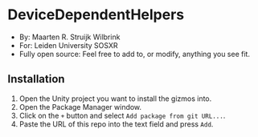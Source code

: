 # DeviceDependentHelpers

- By: Maarten R. Struijk Wilbrink
- For: Leiden University SOSXR
- Fully open source: Feel free to add to, or modify, anything you see fit.


## Installation
1. Open the Unity project you want to install the gizmos into.
2. Open the Package Manager window.
3. Click on the `+` button and select `Add package from git URL...`.
4. Paste the URL of this repo into the text field and press `Add`.


